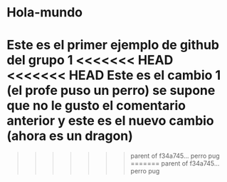 # Hola-mundo
Este es el primer ejemplo de github del grupo 1
<<<<<<< HEAD
<<<<<<< HEAD
Este es el cambio 1 (el profe puso un perro)
se supone que no le gusto el comentario anterior y este es el nuevo cambio (ahora es un dragon)
=======
>>>>>>> parent of f34a745... perro pug
=======
>>>>>>> parent of f34a745... perro pug
